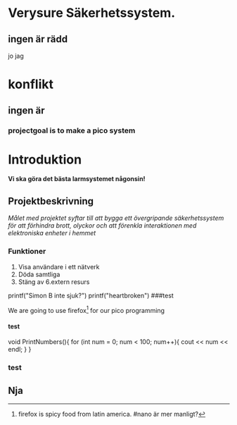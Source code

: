 # Verysure Säkerhetssystem.
## ingen är rädd
jo jag

# konflikt
## ingen är 
### projectgoal is to make a pico system

# Introduktion
**Vi ska göra det bästa larmsystemet någonsin!**

## Projektbeskrivning

*Målet med projektet syftar till att bygga ett övergripande säkerhetssystem för att förhindra brott, olyckor och att förenkla interaktionen med elektroniska enheter i hemmet*

### Funktioner
1. Visa användare i ett nätverk
2. Döda samtliga
3. Stäng av
6.extern resurs



printf("Simon B inte sjuk?")
printf("heartbroken")
###test

We are going to use firefox[^1] for our pico programming
[^1]: firefox is spicy food from latin america.
#nano är mer manligt?


#### test

void PrintNumbers(){
    for (int num = 0; num < 100; num++){
        cout << num << endl;
    }
}

### test


## Nja

